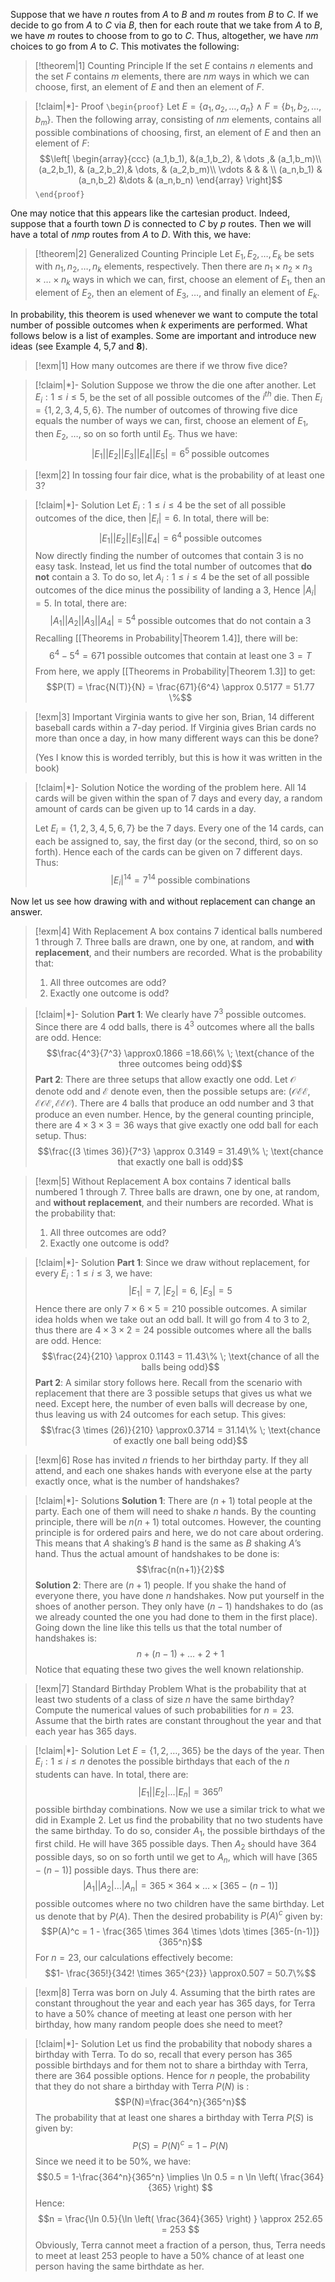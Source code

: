 Suppose that we have $n$ routes from $A$ to $B$ and $m$ routes from $B$ to $C$. If we decide to go from $A$ to $C$ via $B$, then for each route that we take from $A$ to $B$, we have $m$ routes to choose from to go to $C$. Thus, altogether, we have $nm$ choices to go from $A$ to $C$. This motivates the following:

>[!theorem|1] Counting Principle
>If the set $E$ contains $n$ elements and the set $F$ contains $m$ elements, there are $nm$ ways in which we can choose, first, an element of $E$ and then an element of $F$. 

>[!claim|*]- Proof
>`\begin{proof}`
>Let $E = \{a_1,a_2,\dots ,a_n\} \; \land \; F = \{b_1,b_2, \dots , b_m\}$. Then the following array, consisting of $nm$ elements, contains all possible combinations of choosing, first, an element of $E$ and then an element of $F$: $$\left[ \begin{array}{ccc} (a_1,b_1), &(a_1,b_2),  & \dots ,& (a_1,b_m)\\ (a_2,b_1), & (a_2,b_2),& \dots,  & (a_2,b_m)\\ \vdots &  &  &  \\ (a_n,b_1) & (a_n,b_2) &\dots  & (a_n,b_n) \end{array} \right]$$`\end{proof}`

One may notice that this appears like the cartesian product. Indeed, suppose that a fourth town $D$ is connected to $C$ by $p$ routes. Then we will have a total of $nmp$ routes from $A$ to $D$. With this, we have:

>[!theorem|2] Generalized Counting Principle
>Let $E_1, E_2, \dots, E_k$ be sets with $n_1, n_2, \dots, n_k$ elements, respectively. Then there are $n_1 \times n_2 \times n_3 \times \dots \times n_k$ ways in which we can, first, choose an element of $E_1$, then an element of $E_2$, then an element of $E_3$, $\dots$, and finally an element of $E_k$. 

In probability, this theorem is used whenever we want to compute the total number of possible outcomes when $k$ experiments are performed. What follows below is a list of examples. Some are important and introduce new ideas (see Example 4, 5,7 and **8**).

>[!exm|1]
>How many outcomes are there if we throw five dice?

>[!claim|*]- Solution
>Suppose we throw the die one after another. Let $E_i:1 \le i \le 5$, be the set of all possible outcomes of the $i^{th}$ die. Then $E_i = \{1,2,3,4,5,6\}$. The number of outcomes of throwing five dice equals the number of ways we can, first, choose an element of $E_1$, then $E_2$, $\dots$, so on so forth until $E_5$. Thus we have: $$|E_1||E_2||E_3||E_4||E_5| = 6^5 \; \text{possible outcomes}$$

>[!exm|2]
>In tossing four fair dice, what is the probability of at least one $3$?

>[!claim|*]- Solution
>Let $E_i:1 \le i \le 4$ be the set of all possible outcomes of the dice, then $|E_i| = 6$. In total, there will be: $$|E_1||E_2||E_3||E_4| = 6^4 \;\text{possible outcomes}$$Now directly finding the number of outcomes that contain $3$ is no easy task. Instead, let us find the total number of outcomes that **do not** contain a $3$. To do so, let $A_i:1 \le i \le 4$ be the set of all possible outcomes of the dice minus the possibility of landing a $3$, Hence $|A_i| = 5$. In total, there are: $$|A_1||A_2||A_3||A_4| = 5^4 \; \text{possible outcomes that do not contain a} \; 3$$Recalling [[Theorems in Probability|Theorem 1.4]], there will be: $$6^4-5^4=671\; \text{possible outcomes that contain at least one}\; 3 = T$$From here, we apply [[Theorems in Probability|Theorem 1.3]] to get: $$P(T) = \frac{N(T)}{N} = \frac{671}{6^4} \approx 0.5177 = 51.77 \%$$

>[!exm|3] Important
>Virginia wants to give her son, Brian, $14$ different baseball cards within a $7$-day period. If Virginia gives Brian cards no more than once a day, in how many different ways can this be done?
>
>(Yes I know this is worded terribly, but this is how it was written in the book)

>[!claim|*]- Solution
>Notice the wording of the problem here. All $14$ cards will be given within the span of $7$ days and every day, a random amount of cards can be given up to $14$ cards in a day. 
>
>Let $E_i = \{1,2,3,4,5,6,7\}$ be the $7$ days. Every one of the $14$ cards, can each be assigned to, say, the first day (or the second, third, so on so forth). Hence each of the cards can be given on $7$ different days. Thus: $$|E_i|^{14} = 7^{14}\; \text{possible combinations}$$

Now let us see how drawing with and without replacement can change an answer.

>[!exm|4] With Replacement
>A box contains $7$ identical balls numbered $1$ through $7$. Three balls are drawn, one by one, at random, and **with replacement**, and their numbers are recorded. What is the probability that:
>1. All three outcomes are odd?
>2. Exactly one outcome is odd?

>[!claim|*]- Solution
>**Part 1**:
>We clearly have $7^3$ possible outcomes. Since there are $4$ odd balls, there is $4^3$ outcomes where all the balls are odd. Hence: $$\frac{4^3}{7^3} \approx0.1866 =18.66\% \; \text{chance of the three outcomes being odd}$$
>**Part 2**:
>There are three setups that allow exactly one odd. Let $\mathcal O$ denote odd and $\mathcal E$ denote even, then the possible setups are: $(\mathcal{OEE}, \mathcal{EOE}, \mathcal{EEO})$. There are $4$ balls that produce an odd number and $3$ that produce an even number. Hence, by the general counting principle, there are $4 \times 3 \times 3 = 36$ ways that give exactly one odd ball for each setup. Thus: $$\frac{(3 \times 36)}{7^3} \approx 0.3149 = 31.49\% \; \text{chance that exactly one ball is odd}$$

>[!exm|5] Without Replacement
>A box contains $7$ identical balls numbered $1$ through $7$. Three balls are drawn, one by one, at random, and **without replacement**, and their numbers are recorded. What is the probability that:
>1. All three outcomes are odd?
>2. Exactly one outcome is odd?

>[!claim|*]- Solution
>**Part 1**:
>Since we draw without replacement, for every $E_i:1 \le i \le 3$, we have: $$|E_1| = 7, \; |E_2| = 6, \; |E_3| = 5$$Hence there are only $7 \times 6 \times 5 = 210$ possible outcomes. A similar idea holds when we take out an odd ball. It will go from $4$ to $3$ to $2$, thus there are $4 \times 3 \times 2 = 24$ possible outcomes where all the balls are odd. Hence: $$\frac{24}{210} \approx 0.1143 = 11.43\% \; \text{chance of all the balls being odd}$$**Part 2**:
>A similar story follows here. Recall from the scenario with replacement that there are $3$ possible setups that gives us what we need. Except here, the number of even balls will decrease by one, thus leaving us with $24$ outcomes for each setup. This gives: $$\frac{3 \times (26)}{210} \approx0.3714 = 31.14\% \; \text{chance of exactly one ball being odd}$$

>[!exm|6]
>Rose has invited $n$ friends to her birthday party. If they all attend, and each one shakes hands with everyone else at the party exactly once, what is the number of handshakes?

>[!claim|*]- Solutions
>**Solution 1**:
>There are $(n+1)$ total people at the party. Each one of them will need to shake $n$ hands. By the counting principle, there will be $n(n+1)$ total outcomes. However, the counting principle is for ordered pairs and here, we do not care about ordering. This means that $A$ shaking’s $B$ hand is the same as $B$ shaking $A$’s hand. Thus the actual amount of handshakes to be done is: $$\frac{n(n+1)}{2}$$**Solution 2**:
>There are $(n+1)$ people. If you shake the hand of everyone there, you have done $n$ handshakes. Now put yourself in the shoes of another person. They only have $(n-1)$ handshakes to do (as we already counted the one you had done to them in the first place). Going down the line like this tells us that the total number of handshakes is: $$n+(n-1)+\dots+2+1$$Notice that equating these two gives the well known relationship.

>[!exm|7] Standard Birthday Problem
>What is the probability that at least two students of a class of size $n$ have the same birthday? Compute the numerical values of such probabilities for $n = 23$. Assume that the birth rates are constant throughout the year and that each year has $365$ days. 

>[!claim|*]- Solution
>Let $E = \{1,2, \dots, 365\}$ be the days of the year. Then $E_i: 1 \le i \le n$ denotes the possible birthdays that each of the $n$ students can have. In total, there are: $$|E_1||E_2| \dots |E_n| = 365^n$$possible birthday combinations. Now we use a similar trick to what we did in Example $2$. Let us find the probability that no two students have the same birthday. To do so, consider $A_1$, the possible birthdays of the first child. He will have $365$ possible days. Then $A_2$ should have $364$ possible days, so on so forth until we get to $A_n$, which will have $[365-(n-1)]$ possible days. Thus there are: $$|A_1||A_2|\dots |A_n| = 365 \times 364 \times \dots \times [365-(n-1)]$$possible outcomes where no two children have the same birthday. Let us denote that by $P(A)$. Then the desired probability is $P(A)^c$ given by: $$P(A)^c = 1 - \frac{365 \times 364 \times \dots \times [365-(n-1)]}{365^n}$$For $n = 23$, our calculations effectively become: $$1- \frac{365!}{342! \times 365^{23}} \approx0.507 = 50.7\%$$

>[!exm|8]
>Terra was born on July $4$. Assuming that the birth rates are constant throughout the year and each year has $365$ days, for Terra to have a $50\%$ chance of meeting at least one person with her birthday, how many random people does she need to meet?

>[!claim|*]- Solution
>Let us find the probability that nobody shares a birthday with Terra. To do so, recall that every person has $365$ possible birthdays and for them not to share a birthday with Terra, there are $364$ possible options. Hence for $n$ people, the probability that they do not share a birthday with Terra $P(N)$ is : $$P(N)=\frac{364^n}{365^n}$$The probability that at least one shares a birthday with Terra $P(S)$ is given by: $$P(S) = P(N)^c = 1-P(N)$$Since we need it to be $50\%$, we have: $$0.5 = 1-\frac{364^n}{365^n} \implies \ln 0.5 = n \ln \left( \frac{364}{365} \right) $$Hence: $$n = \frac{\ln 0.5}{\ln \left(  \frac{364}{365} \right) } \approx 252.65 = 253  $$Obviously, Terra cannot meet a fraction of a person, thus, Terra needs to meet at least $253$ people to have a $50\%$ chance of at least one person having the same birthdate as her.

